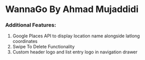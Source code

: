 # WannaGo By Ahmad Mujaddidi

### Additional Features:
1) Google Places API to display location name alongside latlong coordinates
2) Swipe To Delete Functionality
3) Custom header logo and list entry logo in navigation drawer
